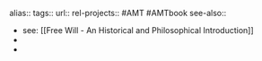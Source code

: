 alias::
tags::
url:: 
rel-projects:: #AMT #AMTbook 
see-also::

- see: [[Free Will - An Historical and Philosophical Introduction]]
-
-